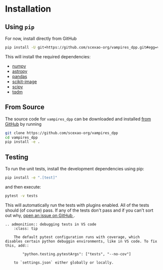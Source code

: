 # Installation

## Using `pip`

For now, install directly from GitHub

```bash
pip install -U git+https://github.com/scexao-org/vampires_dpp.git#egg=vampires_dpp
```

This will install the required dependencies:

- [numpy](https://numpy.org)
- [astropy](https://www.astropy.org)
- [pandas]()
- [scikit-image]()
- [scipy]()
- [tqdm]()


## From Source

The source code for `vampires_dpp` can be downloaded and installed [from GitHub](https://github.com/scexao-org/vampires_dpp) by running

```bash
git clone https://github.com/scexao-org/vampires_dpp
cd vampires_dpp
pip install -e .
```

## Testing

To run the unit tests, install the development dependencies using pip:

```bash
pip install -e ".[test]"
```

and then execute:

```bash
pytest -v tests
```

This will automatically run the tests with plugins enabled. All of the tests should (of course) pass. If any of the tests don't pass and if
you can't sort out why, [open an issue on GitHub
](https://github.com/scexao-org/vampires_dpp/issues).


```{eval-rst}
.. admonition:: debugging tests in VS code
    :class: tip
    
    The default pytest configuration runs with coverage, which disables certain python debuggin environments, like in VS code. To fix this, add::
    
        "python.testing.pytestArgs": ["tests", "--no-cov"]
    
    to `settings.json` either globally or locally.
```


